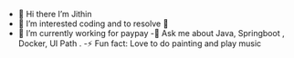 - 👋 Hi there I’m Jithin
- 👀 I’m interested coding and to resolve 🐞
- 🌱 I’m currently working for paypay
-💬 Ask me about Java, Springboot , Docker, UI Path .
-⚡ Fun fact: Love to do painting and play music

<!---
jithinbabu657/jithinbabu657 is a ✨ special ✨ repository because its `README.md` (this file) appears on your GitHub profile.
You can click the Preview link to take a look at your changes.
--->
